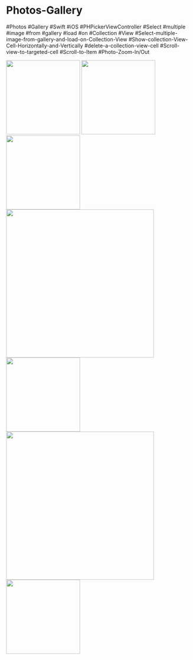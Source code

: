 # Photos-Gallery
#Photos 
#Gallery
#Swift
#iOS
#PHPickerViewController
#Select
#multiple
#image
#from
#gallery
#load
#on
#Collection
#View
#Select-multiple-image-from-gallery-and-load-on-Collection-View
#Show-collection-View-Cell-Horizontally-and-Vertically
#delete-a-collection-view-cell
#Scroll-view-to-targeted-cell
#Scroll-to-Item
#Photo-Zoom-In/Out

<img src="https://user-images.githubusercontent.com/82731243/197611502-75f404ed-187b-4405-bef4-e0078a9ca746.png" data-canonical-src="https://gyazo.com/eb5c5741b6a9a16c692170a41a49c858.png" width="200" /> <img src="https://user-images.githubusercontent.com/82731243/197611488-ee7999c2-99e8-4cce-9430-f1a5c30db552.png" data-canonical-src="https://gyazo.com/eb5c5741b6a9a16c692170a41a49c858.png" width="200" /> <img src="https://user-images.githubusercontent.com/82731243/197611452-60a8a552-f2a1-4c07-a08d-3049cb18f560.png" data-canonical-src="https://gyazo.com/eb5c5741b6a9a16c692170a41a49c858.png" width="200" /> <img src="https://user-images.githubusercontent.com/82731243/197611424-0f8247e3-149a-45d1-9692-c129c651e443.png" data-canonical-src="https://gyazo.com/eb5c5741b6a9a16c692170a41a49c858.png" width="400" /> <img src="https://user-images.githubusercontent.com/82731243/197611351-6b185b9b-8c43-4b76-a809-7ffa4a91716a.png" data-canonical-src="https://gyazo.com/eb5c5741b6a9a16c692170a41a49c858.png" width="200" /> <img src="https://user-images.githubusercontent.com/82731243/197611402-fbcb9d0e-b6ab-4bac-bd9c-38729941c676.png" data-canonical-src="https://gyazo.com/eb5c5741b6a9a16c692170a41a49c858.png" width="400" /> <img src="https://user-images.githubusercontent.com/82731243/197611504-7a9522ff-ec85-419b-b8b8-6741465c6a96.png" data-canonical-src="https://gyazo.com/eb5c5741b6a9a16c692170a41a49c858.png" width="200" />
